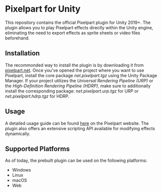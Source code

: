# Pixelpart for Unity

This repository contains the official Pixelpart plugin for Unity 2019+. The plugin allows you to play Pixelpart effects directly within the Unity engine, eliminating the need to export effects as sprite sheets or video files beforehand.

## Installation

The recommonded way to install the plugin is by downloading it from [pixelpart.net](https://pixelpart.net/plugins/). Once you've opened the project where you want to use Pixelpart, install the core package *net.pixelpart.tgz* using the Unity Package Manager. If your project utilizes the *Universal Rendering Pipeline (URP)* or the *High-Definition Rendering Pipeline (HDRP)*, make sure to additionally install the corresponding package: *net.pixelpart.urp.tgz* for URP or *net.pixelpart.hdrp.tgz* for HDRP.

## Usage

A detailed usage guide can be found [here](https://pixelpart.net/documentation/book/plugins/plugin-unity.html) on the Pixelpart website. The plugin also offers an extensive scripting API available for modifying effects dynamically.

## Supported Platforms

As of today, the prebuilt plugin can be used on the following platforms:

- Windows
- Linux
- macOS
- Web
